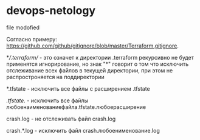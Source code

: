# devops-netology
file modofied

Согласно примеру: https://github.com/github/gitignore/blob/master/Terraform.gitignore.

**/.terraform/* - это означет к директории .terraform рекурсивно не будет применятся игнорирование,
но знак "*" говорит о том что исключить отслеживание всех файлов в текущей директории, при этом 
не распростроняется на поддиректории


*.tfstate - исключить все файлы с расширением .tfstate

*.tfstate.* - исключить все файлы любоенаименованиефайла.tfstate.любоерасширение


crash.log - не отслеживать файл crash.log

crash.*.log - исключить файл crash.любоенименование.log

